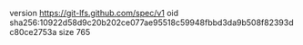 version https://git-lfs.github.com/spec/v1
oid sha256:10922d58d9c20b202ce077ae95518c59948fbbd3da9b508f82393dc80ce2753a
size 765

